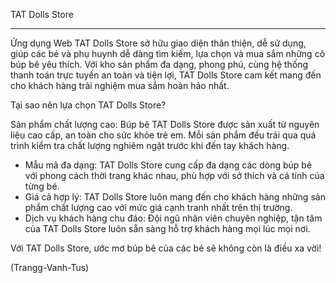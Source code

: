 TAT Dolls Store
_________
Ứng dụng Web TAT Dolls Store sở hữu giao diện thân thiện, dễ sử dụng, giúp các bé và phụ huynh dễ dàng tìm kiếm, lựa chọn và mua sắm những cô búp bê yêu thích. Với kho sản phẩm đa dạng, phong phú, cùng hệ thống thanh toán trực tuyến an toàn và tiện lợi, TAT Dolls Store cam kết mang đến cho khách hàng trải nghiệm mua sắm hoàn hảo nhất.

Tại sao nên lựa chọn TAT Dolls Store?

Sản phẩm chất lượng cao: Búp bê TAT Dolls Store được sản xuất từ nguyên liệu cao cấp, an toàn cho sức khỏe trẻ em. Mỗi sản phẩm đều trải qua quá trình kiểm tra chất lượng nghiêm ngặt trước khi đến tay khách hàng.
- Mẫu mã đa dạng: TAT Dolls Store cung cấp đa dạng các dòng búp bê với phong cách thời trang khác nhau, phù hợp với sở thích và cá tính của từng bé.
- Giá cả hợp lý: TAT Dolls Store luôn mang đến cho khách hàng những sản phẩm chất lượng cao với mức giá cạnh tranh nhất trên thị trường.
- Dịch vụ khách hàng chu đáo: Đội ngũ nhân viên chuyên nghiệp, tận tâm của TAT Dolls Store luôn sẵn sàng hỗ trợ khách hàng mọi lúc mọi nơi.

Với TAT Dolls Store, ước mơ búp bê của các bé sẽ không còn là điều xa vời! 

(Trangg-Vanh-Tus)
